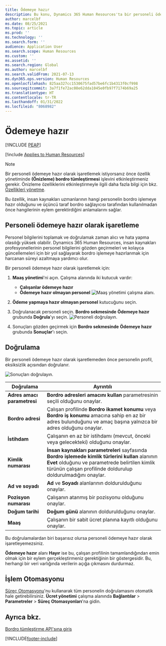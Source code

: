 ```yaml
---
title: Ödemeye hazır
description: Bu konu, Dynamics 365 Human Resources'ta bir personeli ödemeye hazır işaretlemeyi gösterir.
author: marcelbf
ms.date: 08/25/2021
ms.topic: article
ms.prod: ''
ms.technology: ''
ms.search.form: ''
audience: Application User
ms.search.scope: Human Resources
ms.custom: ''
ms.assetid: ''
ms.search.region: Global
ms.author: marcelbf
ms.search.validFrom: 2021-07-13
ms.dyn365.ops.version: Human Resources
ms.openlocfilehash: 825aa327cc1530675fad57be6fc1b4313f0cf998
ms.sourcegitcommit: 3a7f1fe72ac08e62dda1045e0fb97f7174b69a25
ms.translationtype: HT
ms.contentlocale: tr-TR
ms.lasthandoff: 01/31/2022
ms.locfileid: "8068982"
---
```

# <a name="ready-to-pay"></a>Ödemeye hazır


[!INCLUDE [PEAP](../includes/peap-1.md)]

[!include [Applies to Human Resources](../includes/applies-to-hr.md)]

> [!NOTE]
> Bir personeli ödemeye hazır olarak işaretlemek istiyorsanız önce özellik yönetiminde **(Önizleme) bordro tümleştirmesi** işlevini etkinleştirmeniz gerekir. Önizleme özelliklerini etkinleştirmeyle ilgili daha fazla bilgi için bkz. [Özellikleri yönetme](hr-admin-manage-features.md).

Bu özellik, insan kaynakları uzmanlarının hangi personelin bordro işlemeye hazır olduğunu ve üçüncü taraf bordro sağlayıcısı tarafından kullanılmadan önce hangilerinin eylem gerektirdiğini anlamalarını sağlar.

## <a name="mark-employee-as-ready-to-pay"></a>Personeli ödemeye hazır olarak işaretleme

Personel bilgilerini toplamak ve doğrulamak zaman alıcı ve hata yapma olasılığı yüksek olabilir. Dynamics 365 Human Resources, insan kaynakları profesyonellerinin personel bilgilerini gözden geçirmeleri ve kolayca güncellemeleri için bir yol sağlayarak bordro işlemeye hazırlanmak için harcanan süreyi azaltmaya yardımcı olur.

Bir personeli ödemeye hazır olarak işaretlemek için:

1. **Maaş yönetimi**'ni açın. Çalışma alanında iki kutucuk vardır: 
    - **Çalışanlar ödemeye hazır**
    - **Ödemeye hazır olmayan personel**
    ![Maaş yönetimi çalışma alanı.](./media/hr-ready-to-pay-1-workspace.png)

2. **Ödeme yapmaya hazır olmayan personel** kutucuğunu seçin.

3. Doğrulanacak personeli seçin. **Bordro sekmesinde** **Ödemeye hazır** grubunda **Doğrula**'yı seçin.
    ![Personeli doğrulayın.](./media/hr-ready-to-pay-2-validate.png)

4. Sonuçları gözden geçirmek için **Bordro sekmesinde** **Ödemeye hazır** grubunda **Sonuçlar**'ı seçin.

## <a name="validation"></a>Doğrulama

Bir personeli ödemeye hazır olarak işaretlemeden önce personelin profil, eksiksizlik açısından doğrulanır.

![Sonuçları doğrulayın.](./media/hr-ready-to-pay-3-results.png)

| Doğrulama | Ayrıntılı |
| --- | --- |
| **Adres amacı parametresi** | **Bordro adresleri amacını kullan** parametresinin seçili olduğunu onaylar. |
| **Bordro adresi** | Çalışan profilinde **Bordro ikamet konumu** veya **Bordro iş konumu** amacına sahip en az bir adres bulunduğunu ve amaç başına yalnızca bir adres olduğunu onaylar. |
| **İstihdam** | Çalışanın en az bir istihdamı (mevcut, önceki veya gelecekteki) olduğunu onaylar. |
| **Kimlik numarası** | **İnsan kaynakları parametreleri** sayfasında **Bordro işlemede kimlik türlerini kullan** alanının **Evet** olduğunu ve parametrede belirtilen kimlik türünün çalışan profilinde doldurulup doldurulmadığını onaylar. |
| **Ad ve soyadı** | **Ad** ve **Soyadı** alanlarının doldurulduğunu onaylar.|
| **Pozisyon numarası** | Çalışanın atanmış bir pozisyonu olduğunu onaylar. |
| **Doğum tarihi** | **Doğum günü** alanının doldurulduğunu onaylar. |
| **Maaş** | Çalışanın bir sabit ücret planına kayıtlı olduğunu onaylar. |

Bu doğrulamalardan biri başarısız olursa personeli ödemeye hazır olarak işaretleyemezsiniz.

**Ödemeye hazır** alanı **Hayır** ise bu, çalışan profilinin tamamlandığından emin olmak için bir eylem gerçekleştirmeniz gerektiğinin bir göstergesidir. Bu, herhangi bir veri varlığında verilerin açığa çıkmasını durdurmaz. 

## <a name="process-automation"></a>İşlem Otomasyonu

[Süreç Otomasyonu](/dynamics365/fin-ops-core/dev-itpro/sysadmin/process-automation)'nu kullanarak tüm personelin doğrulamasını otomatik hale getirebilirsiniz. **Ücret yönetimi** çalışma alanında **Bağlantılar** \> **Parametreler** \> **Süreç Otomasyonları**'na gidin.

## <a name="see-also"></a>Ayrıca bkz.

[Bordro tümleştirme API'sına giriş](hr-admin-integration-payroll-api-introduction.md)<br>

[!INCLUDE[footer-include](../includes/footer-banner.md)]
